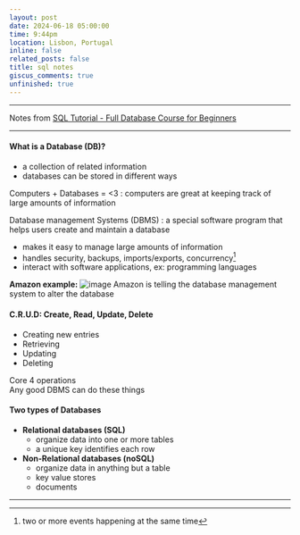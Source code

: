 ```yaml
---
layout: post
date: 2024-06-18 05:00:00
time: 9:44pm
location: Lisbon, Portugal
inline: false
related_posts: false
title: sql notes
giscus_comments: true
unfinished: true
---
```

---
Notes from [SQL Tutorial - Full Database Course for Beginners](https://www.youtube.com/watch?v=HXV3zeQKqGY)

---
#### What is a Database (DB)?
- a collection of related information
- databases can be stored in different ways

Computers + Databases = <3
: computers are great at keeping track of large amounts of information

Database management Systems (DBMS)
: a special software program that helps users create and maintain a database
* makes it easy to manage large amounts of information
* handles security, backups, imports/exports, concurrency[^1]
* interact with software applications, ex: programming languages

**Amazon example:**
![image](https://github-production-user-asset-6210df.s3.amazonaws.com/52665298/340826529-b25ffa78-cad0-4af8-8d84-0d8b49997147.png?X-Amz-Algorithm=AWS4-HMAC-SHA256&X-Amz-Credential=AKIAVCODYLSA53PQK4ZA%2F20240618%2Fus-east-1%2Fs3%2Faws4_request&X-Amz-Date=20240618T210959Z&X-Amz-Expires=300&X-Amz-Signature=f8e741dce0d6b122f89a355ec22239faa3db30c3a80fc9d3d8cd16cefc33ac00&X-Amz-SignedHeaders=host&actor_id=52665298&key_id=0&repo_id=817007793)
Amazon is telling the database management system to alter the database

#### **C.R.U.D**: Create, Read, Update, Delete
* Creating new entries
* Retrieving
* Updating
* Deleting

Core 4 operations \
Any good DBMS can do these things

#### Two types of Databases
* **Relational databases (SQL)**
    * organize data into one or more tables
    * a unique key identifies each row
* **Non-Relational databases (noSQL)**
    * organize data in anything but a table 
    * key value stores
    * documents

---

[^1]: two or more events happening at the same time